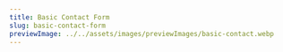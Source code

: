 ```yaml
---
title: Basic Contact Form
slug: basic-contact-form
previewImage: ../../assets/images/previewImages/basic-contact.webp
---
```

